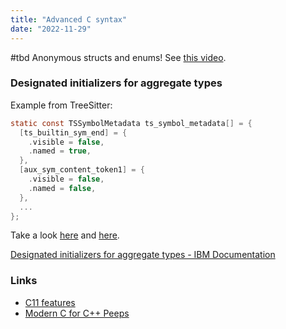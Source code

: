 ```yaml
---
title: "Advanced C syntax"
date: "2022-11-29"
---
```

#tbd
Anonymous structs and enums! See [this video](https://www.youtube.com/watch?v=3PeTZb727mk).

### Designated initializers for aggregate types
Example from TreeSitter:
```C
static const TSSymbolMetadata ts_symbol_metadata[] = {
  [ts_builtin_sym_end] = {
    .visible = false,
    .named = true,
  },
  [aux_sym_content_token1] = {
    .visible = false,
    .named = false,
  },
  ...
};
```
Take a look [here](https://github.com/gbprod/tree-sitter-twig/blob/42f379e658b16b37804c72a1e30c9a4ccd81f52e/src/parser.c#L488) and [here](https://github.com/gbprod/tree-sitter-twig/blob/42f379e658b16b37804c72a1e30c9a4ccd81f52e/src/parser.c#L1095).

[Designated initializers for aggregate types - IBM Documentation](https://www.ibm.com/docs/en/zos/2.4.0?topic=initializers-designated-aggregate-types-c-only)

### Links
- [C11 features](https://smartbear.com/blog/c11-a-new-c-standard-aiming-at-safer-programming/)
- [Modern C for C++ Peeps](https://floooh.github.io/2019/09/27/modern-c-for-cpp-peeps.html)